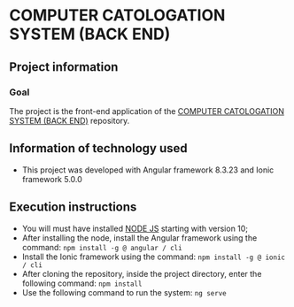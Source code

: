 # COMPUTER CATOLOGATION SYSTEM (BACK END) 

## Project information 
### Goal 
The project is the front-end application of the [COMPUTER CATOLOGATION SYSTEM (BACK END)](https://github.com/talesmateus123/spring-boot-computer-catalogation-system-back-end) repository.

## Information of technology used
* This project was developed with Angular framework 8.3.23 and Ionic framework 5.0.0

## Execution instructions
* You will must have installed [NODE JS](https://nodejs.org/en/download/) starting with version 10;
* After installing the node, install the Angular framework using the command:
`npm install -g @ angular / cli`
* Install the Ionic framework using the command:
`npm install -g @ ionic / cli`
* After cloning the repository, inside the project directory, enter the following command:
`npm install`
* Use the following command to run the system:
`ng serve`